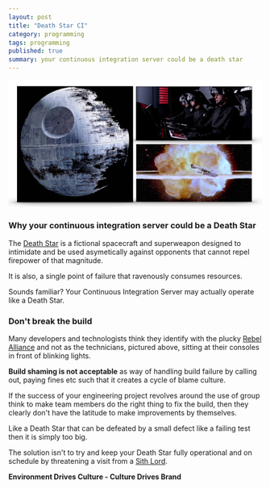 ```yaml
---
layout: post
title: "Death Star CI"
category: programming
tags: programming
published: true 
summary: your continuous integration server could be a death star
---
```


![death-star-ci](/public/death-star-ci.png)

### Why your continuous integration server could be a Death Star

The [Death Star](https://en.wikipedia.org/wiki/Death_Star) is a fictional spacecraft and superweapon designed to intimidate and be used asymetically against opponents that cannot repel firepower of that magnitude.

It is also, a single point of failure that ravenously consumes resources.

Sounds familiar? Your Continuous Integration Server may actually operate like a Death Star.

### Don't break the build 

Many developers and technologists think they identify with the plucky [Rebel Alliance](https://en.wikipedia.org/wiki/Rebel_Alliance) and not as the technicians, pictured above, sitting at their consoles in front of blinking lights.

**Build shaming is not acceptable** as way of handling build failure by calling out, paying fines etc such that it creates a cycle of blame culture.

If the success of your engineering project revolves around the use of group think to make team members do the right thing to fix the build, then they clearly don't have the latitude to make improvements by themselves. 

Like a Death Star that can be defeated by a small defect like a failing test then it is simply too big.

The solution isn't to try and keep your Death Star fully operational and on schedule by threatening a visit from a [Sith Lord](https://en.wikipedia.org/wiki/Sith). 

**Environment Drives Culture - Culture Drives Brand**
